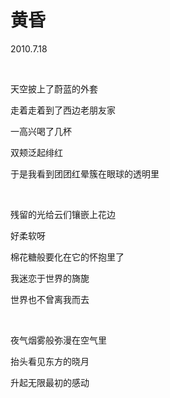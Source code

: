 # 黄昏

2010.7.18

&emsp;

天空披上了蔚蓝的外套

走着走着到了西边老朋友家

一高兴喝了几杯

双颊泛起绯红

于是我看到团团红晕簇在眼球的透明里

&emsp;

残留的光给云们镶嵌上花边

好柔软呀

棉花糖般要化在它的怀抱里了

我迷恋于世界的旖旎

世界也不曾离我而去

&emsp;

夜气烟雾般弥漫在空气里

抬头看见东方的晓月

升起无限最初的感动

